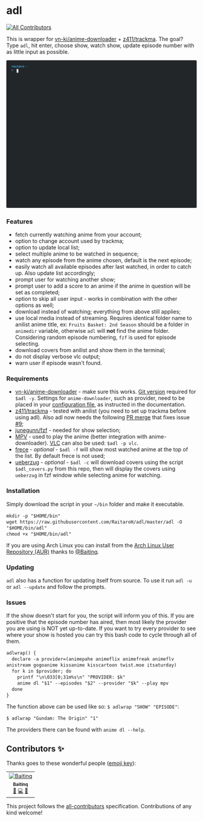 # adl
[![All Contributors](https://img.shields.io/badge/all_contributors-1-orange.svg?style=flat-square)](#contributors-)

This is wrapper for [vn-ki/anime-downloader](https://github.com/vn-ki/anime-downloader) + [z411/trackma](https://github.com/z411/trackma). The goal? Type `adl`, hit enter, choose show, watch show, update episode number with as little input as possible.

![](./images/terminal.svg)

### Features

+ fetch currently watching anime from your account;
+ option to change account used by trackma;
+ option to update local list;
+ select multiple anime to be watched in sequence;
+ watch any episode from the anime chosen, default is the next episode;
+ easily watch all available episodes after last watched, in order to catch up. Also update list accordingly;
+ prompt user for watching another show;
+ prompt user to add a score to an anime if the anime in question will be set as completed;
+ option to skip all user input - works in combination with the other options as well;
+ download instead of watching; everything from above still applies;
+ use local media instead of streaming. Requires identical folder name to anilist anime title, ex: `Fruits Basket: 2nd Season` should be a folder in `animedir` variable, otherwise `adl` will **not** find the anime folder. Considering random episode numbering, `fzf` is used for episode selecting.
+ download covers from anilist and show them in the terminal;
+ do not display verbose vlc output;
+ warn user if episode wasn't found.

### Requirements

+ [vn-ki/anime-downloader](https://github.com/vn-ki/anime-downloader/wiki/Installation) - make sure this works. [Git version](https://github.com/vn-ki/anime-downloader/issues/226) required for `$adl -y`. Settings for `anime-downloader`, such as provider, need to be placed in your [configuration file](https://github.com/vn-ki/anime-downloader/wiki/Config), as instructed in the documentation.
+ [z411/trackma](https://github.com/z411/trackma) - tested with anilist (you need to set up trackma before using adl). Also adl now needs the following [PR merge](https://github.com/z411/trackma/commit/020c0a25637f7368e6c075bcbe67cd938a51b818) that fixes issue [#9](https://github.com/RaitaroH/adl/issues/9);
+ [junegunn/fzf](https://github.com/junegunn/fzf) - needed for show selection;
+ [MPV](https://mpv.io/) - used to play the anime (better integration with anime-downloader). [VLC](https://www.videolan.org/vlc/) can also be used: `$adl -p vlc`.
+ [frece](https://github.com/SicariusNoctis/frece) - *optional* - `$adl -f` will show most watched anime at the top of the list. By default frece is not used;
+ [ueberzug](https://github.com/seebye/ueberzug) - *optional* - `$adl -c` will download covers using the script `$adl_covers.py` from this repo, then will display the covers using `ueberzug` in fzf window while selecting anime for watching.

### Installation

Simply download the script in your `~/bin` folder and make it executable.

```
mkdir -p "$HOME/bin"
wget https://raw.githubusercontent.com/RaitaroH/adl/master/adl -O "$HOME/bin/adl"
chmod +x "$HOME/bin/adl"
```
If you are using Arch Linux you can install from the [Arch Linux User Repository (AUR)](https://aur.archlinux.org/packages/adl-git/) thanks to [@Baitinq](https://github.com/Baitinq).

### Updating

`adl` also has a function for updating itself from source. To use it run `adl -u` or `adl --update` and follow the prompts.

### Issues

If the show doesn't start for you, the script will inform you of this. If you are positive that the episode number has aired, then most likely the provider you are using is NOT yet up-to-date. If you want to try every provider to see where your show is hosted you can try this bash code to cycle through all of them.

```
adlwrap() {
  declare -a provider=(animepahe animeflix animefreak animeflv anistream gogoanime kissanime kisscartoon twist.moe itsaturday)
  for k in $provider; do
    printf "\n\033[0;31m%s\n" "PROVIDER: $k"
    anime dl "$1" --episodes "$2" --provider "$k" --play mpv
  done
}
```

The function above can be used like so: `$ adlwrap "SHOW" "EPISODE"`:

```
$ adlwrap "Gundam: The Origin" "1"
```

The providers there can be found with `anime dl --help`.

## Contributors ✨

Thanks goes to these wonderful people ([emoji key](https://allcontributors.org/docs/en/emoji-key)):

<!-- ALL-CONTRIBUTORS-LIST:START - Do not remove or modify this section -->
<!-- prettier-ignore -->
<table>
  <tr>
    <td align="center"><a href="https://github.com/Baitinq"><img src="https://avatars0.githubusercontent.com/u/30861839?v=4" width="100px;" alt="Baitinq"/><br /><sub><b>Baitinq</b></sub></a><br /><a href="https://github.com/RaitaroH/adl/issues?q=author%3ABaitinq" title="Bug reports">🐛</a> <a href="https://github.com/RaitaroH/adl/commits?author=Baitinq" title="Code">💻</a> <a href="#ideas-Baitinq" title="Ideas, Planning, & Feedback">🤔</a></td>
  </tr>
</table>

<!-- ALL-CONTRIBUTORS-LIST:END -->

This project follows the [all-contributors](https://github.com/all-contributors/all-contributors) specification. Contributions of any kind welcome!

